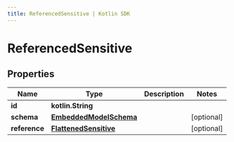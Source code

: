 ```yaml
---
title: ReferencedSensitive | Kotlin SDK
---
```




# ReferencedSensitive

## Properties
Name | Type | Description | Notes
------------ | ------------- | ------------- | -------------
**id** | **kotlin.String** |  | 
**schema** | [**EmbeddedModelSchema**](EmbeddedModelSchema) |  |  [optional]
**reference** | [**FlattenedSensitive**](FlattenedSensitive) |  |  [optional]




